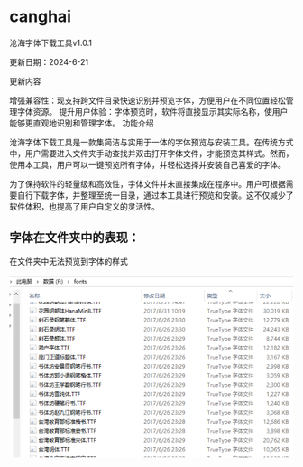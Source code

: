 # canghai

沧海字体下载工具v1.0.1

更新日期：2024-6-21

更新内容

增强兼容性：现支持跨文件目录快速识别并预览字体，方便用户在不同位置轻松管理字体资源。
提升用户体验：字体预览时，软件将直接显示其实际名称，使用户能够更直观地识别和管理字体。
功能介绍

沧海字体下载工具是一款集简洁与实用于一体的字体预览与安装工具。在传统方式中，用户需要进入文件夹手动查找并双击打开字体文件，才能预览其样式。然而，使用本工具，用户可以一键预览所有字体，并轻松选择并安装自己喜爱的字体。

为了保持软件的轻量级和高效性，字体文件并未直接集成在程序中。用户可根据需要自行下载字体，并整理至统一目录，通过本工具进行预览和安装。这不仅减少了软件体积，也提高了用户自定义的灵活性。

## 字体在文件夹中的表现：
在文件夹中无法预览到字体的样式

![image](https://github.com/mrwang1454/canghai/blob/main/images/Snipaste_2024-06-18_22-18-34.png)
